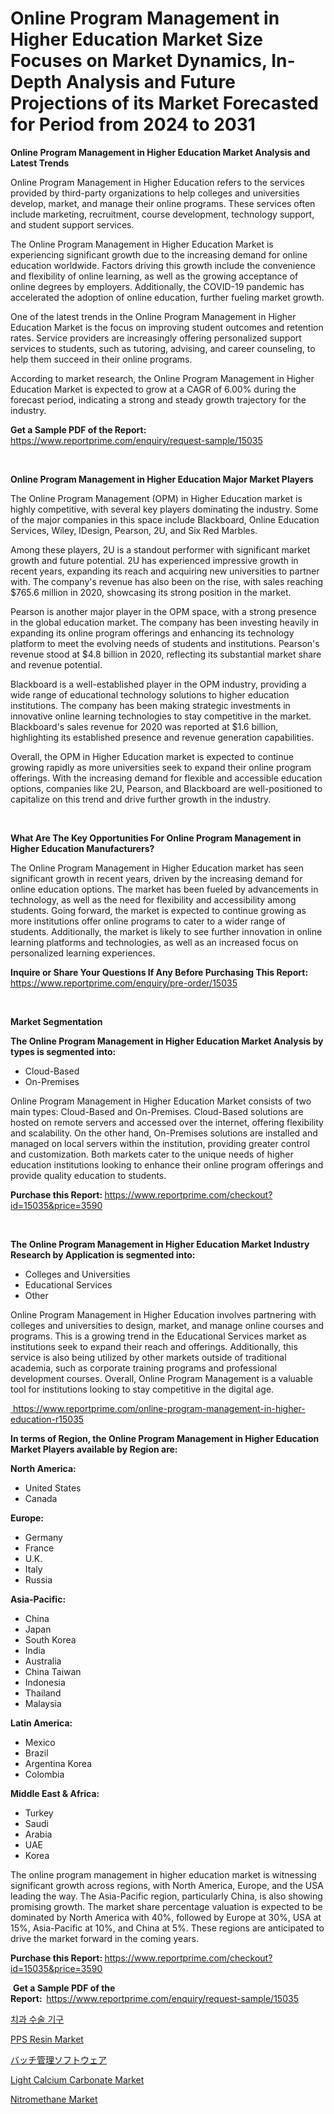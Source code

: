 <p><h1>Online Program Management in Higher Education Market Size Focuses on Market Dynamics, In-Depth Analysis and Future Projections of its Market Forecasted for Period from 2024 to 2031</h1></p><p><strong>Online Program Management in Higher Education Market Analysis and Latest Trends</strong></p>
<p><p>Online Program Management in Higher Education refers to the services provided by third-party organizations to help colleges and universities develop, market, and manage their online programs. These services often include marketing, recruitment, course development, technology support, and student support services.</p><p>The Online Program Management in Higher Education Market is experiencing significant growth due to the increasing demand for online education worldwide. Factors driving this growth include the convenience and flexibility of online learning, as well as the growing acceptance of online degrees by employers. Additionally, the COVID-19 pandemic has accelerated the adoption of online education, further fueling market growth.</p><p>One of the latest trends in the Online Program Management in Higher Education Market is the focus on improving student outcomes and retention rates. Service providers are increasingly offering personalized support services to students, such as tutoring, advising, and career counseling, to help them succeed in their online programs.</p><p>According to market research, the Online Program Management in Higher Education Market is expected to grow at a CAGR of 6.00% during the forecast period, indicating a strong and steady growth trajectory for the industry.</p></p>
<p><strong>Get a Sample PDF of the Report:&nbsp;</strong> <a href="https://www.reportprime.com/enquiry/request-sample/15035">https://www.reportprime.com/enquiry/request-sample/15035</a></p>
<p>&nbsp;</p>
<p><strong>Online Program Management in Higher Education Major Market Players</strong></p>
<p><p>The Online Program Management (OPM) in Higher Education market is highly competitive, with several key players dominating the industry. Some of the major companies in this space include Blackboard, Online Education Services, Wiley, IDesign, Pearson, 2U, and Six Red Marbles.</p><p>Among these players, 2U is a standout performer with significant market growth and future potential. 2U has experienced impressive growth in recent years, expanding its reach and acquiring new universities to partner with. The company's revenue has also been on the rise, with sales reaching $765.6 million in 2020, showcasing its strong position in the market.</p><p>Pearson is another major player in the OPM space, with a strong presence in the global education market. The company has been investing heavily in expanding its online program offerings and enhancing its technology platform to meet the evolving needs of students and institutions. Pearson's revenue stood at $4.8 billion in 2020, reflecting its substantial market share and revenue potential.</p><p>Blackboard is a well-established player in the OPM industry, providing a wide range of educational technology solutions to higher education institutions. The company has been making strategic investments in innovative online learning technologies to stay competitive in the market. Blackboard's sales revenue for 2020 was reported at $1.6 billion, highlighting its established presence and revenue generation capabilities.</p><p>Overall, the OPM in Higher Education market is expected to continue growing rapidly as more universities seek to expand their online program offerings. With the increasing demand for flexible and accessible education options, companies like 2U, Pearson, and Blackboard are well-positioned to capitalize on this trend and drive further growth in the industry.</p></p>
<p>&nbsp;</p>
<p><strong>What Are The Key Opportunities For Online Program Management in Higher Education Manufacturers?</strong></p>
<p><p>The Online Program Management in Higher Education market has seen significant growth in recent years, driven by the increasing demand for online education options. The market has been fueled by advancements in technology, as well as the need for flexibility and accessibility among students. Going forward, the market is expected to continue growing as more institutions offer online programs to cater to a wider range of students. Additionally, the market is likely to see further innovation in online learning platforms and technologies, as well as an increased focus on personalized learning experiences.</p></p>
<p><strong>Inquire or Share Your Questions If Any Before Purchasing This Report:</strong> <a href="https://www.reportprime.com/enquiry/pre-order/15035">https://www.reportprime.com/enquiry/pre-order/15035</a></p>
<p>&nbsp;</p>
<p><strong>Market Segmentation</strong></p>
<p><strong>The Online Program Management in Higher Education Market Analysis by types is segmented into:</strong></p>
<p><ul><li>Cloud-Based</li><li>On-Premises</li></ul></p>
<p><p>Online Program Management in Higher Education Market consists of two main types: Cloud-Based and On-Premises. Cloud-Based solutions are hosted on remote servers and accessed over the internet, offering flexibility and scalability. On the other hand, On-Premises solutions are installed and managed on local servers within the institution, providing greater control and customization. Both markets cater to the unique needs of higher education institutions looking to enhance their online program offerings and provide quality education to students.</p></p>
<p><strong>Purchase this Report:&nbsp;</strong><a href="https://www.reportprime.com/checkout?id=15035&price=3590">https://www.reportprime.com/checkout?id=15035&price=3590</a></p>
<p>&nbsp;</p>
<p><strong>The Online Program Management in Higher Education Market Industry Research by Application is segmented into:</strong></p>
<p><ul><li>Colleges and Universities</li><li>Educational Services</li><li>Other</li></ul></p>
<p><p>Online Program Management in Higher Education involves partnering with colleges and universities to design, market, and manage online courses and programs. This is a growing trend in the Educational Services market as institutions seek to expand their reach and offerings. Additionally, this service is also being utilized by other markets outside of traditional academia, such as corporate training programs and professional development courses. Overall, Online Program Management is a valuable tool for institutions looking to stay competitive in the digital age.</p></p>
<p><a href="https://www.reportprime.com/online-program-management-in-higher-education-r15035">&nbsp;https://www.reportprime.com/online-program-management-in-higher-education-r15035</a></p>
<p><strong>In terms of Region, the Online Program Management in Higher Education Market Players available by Region are:</strong></p>
<p>
    <p> <strong> North America: </strong>
        <ul>
            <li>United States</li>
            <li>Canada</li>
        </ul>
        </p> 
    <p> <strong> Europe: </strong>
        <ul>
            <li>Germany</li>
            <li>France</li>
            <li>U.K.</li>
            <li>Italy</li>
            <li>Russia</li>
        </ul>
        </p> 
    <p> <strong> Asia-Pacific: </strong>
        <ul>
            <li>China</li>
            <li>Japan</li>
            <li>South Korea</li>
            <li>India</li>
            <li>Australia</li>
            <li>China Taiwan</li>
            <li>Indonesia</li>
            <li>Thailand</li>
            <li>Malaysia</li>
        </ul>
        </p> 
    <p> <strong> Latin America: </strong>
        <ul>
            <li>Mexico</li>
            <li>Brazil</li>
            <li>Argentina Korea</li>
            <li>Colombia</li>
        </ul>
        </p> 
    <p> <strong> Middle East & Africa: </strong>
        <ul>
            <li>Turkey</li>
            <li>Saudi</li>
            <li>Arabia</li>
            <li>UAE</li>
            <li>Korea</li>
        </ul>
    </p>
    </p>
<p><p>The online program management in higher education market is witnessing significant growth across regions, with North America, Europe, and the USA leading the way. The Asia-Pacific region, particularly China, is also showing promising growth. The market share percentage valuation is expected to be dominated by North America with 40%, followed by Europe at 30%, USA at 15%, Asia-Pacific at 10%, and China at 5%. These regions are anticipated to drive the market forward in the coming years.</p></p>
<p><strong>Purchase this Report: </strong><a href="https://www.reportprime.com/checkout?id=15035&price=3590">https://www.reportprime.com/checkout?id=15035&price=3590</a></p>
<p>&nbsp;<strong>Get a Sample PDF of the Report:&nbsp;&nbsp;</strong><a href="https://www.reportprime.com/enquiry/request-sample/15035">https://www.reportprime.com/enquiry/request-sample/15035</a></p>
<p><strong></strong></p>
<p><p><a href="https://github.com/hzumrdvas204296/Market-Research-Report-List-1/blob/main/425081123384.md">치과 수술 기구</a></p><p><a href="https://issuu.com/reportprime-2/docs/pps-resin-market-size-2030.pptx">PPS Resin Market</a></p><p><a href="https://github.com/luffiazaza/Market-Research-Report-List-1/blob/main/975826725777.md">バッチ管理ソフトウェア</a></p><p><a href="https://www.linkedin.com/pulse/light-calcium-carbonate-market-size-examines-its-scope-primary-5jzke?trackingId=Dn%2Brf7rDaD1pTx6O1vLJbQ%3D%3D">Light Calcium Carbonate Market</a></p><p><a href="https://issuu.com/reportprime-2/docs/nitromethane-market-size-2030.pptx">Nitromethane Market</a></p></p>